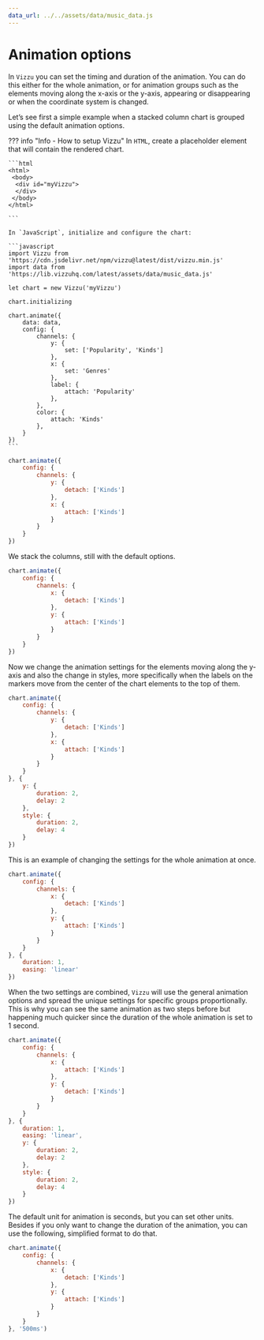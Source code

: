```yaml
---
data_url: ../../assets/data/music_data.js
---
```


# Animation options

In `Vizzu` you can set the timing and duration of the animation. You can do this
either for the whole animation, or for animation groups such as the elements
moving along the x-axis or the y-axis, appearing or disappearing or when the
coordinate system is changed.

Let’s see first a simple example when a stacked column chart is grouped using
the default animation options.

<div id="tutorial_01"></div>

??? info "Info - How to setup Vizzu"
    In `HTML`, create a placeholder element that will contain the rendered
    chart.

    ```html
    <html>
     <body>
      <div id="myVizzu">
      </div>
     </body>
    </html>

    ```

    In `JavaScript`, initialize and configure the chart:

    ```javascript
    import Vizzu from 'https://cdn.jsdelivr.net/npm/vizzu@latest/dist/vizzu.min.js'
    import data from 'https://lib.vizzuhq.com/latest/assets/data/music_data.js'

    let chart = new Vizzu('myVizzu')

    chart.initializing

    chart.animate({
        data: data,
        config: {
            channels: {
                y: {
                    set: ['Popularity', 'Kinds']
                },
                x: {
                    set: 'Genres'
                },
                label: {
                    attach: 'Popularity'
                },
            },
            color: {
                attach: 'Kinds'
            },
        }
    })
    ```

```javascript
chart.animate({
    config: {
        channels: {
            y: {
                detach: ['Kinds']
            },
            x: {
                attach: ['Kinds']
            }
        }
    }
})
```

We stack the columns, still with the default options.

<div id="tutorial_02"></div>

```javascript
chart.animate({
    config: {
        channels: {
            x: {
                detach: ['Kinds']
            },
            y: {
                attach: ['Kinds']
            }
        }
    }
})
```

Now we change the animation settings for the elements moving along the y-axis
and also the change in styles, more specifically when the labels on the markers
move from the center of the chart elements to the top of them.

<div id="tutorial_03"></div>

```javascript
chart.animate({
    config: {
        channels: {
            y: {
                detach: ['Kinds']
            },
            x: {
                attach: ['Kinds']
            }
        }
    }
}, {
    y: {
        duration: 2,
        delay: 2
    },
    style: {
        duration: 2,
        delay: 4
    }
})
```

This is an example of changing the settings for the whole animation at once.

<div id="tutorial_04"></div>

```javascript
chart.animate({
    config: {
        channels: {
            x: {
                detach: ['Kinds']
            },
            y: {
                attach: ['Kinds']
            }
        }
    }
}, {
    duration: 1,
    easing: 'linear'
})
```

When the two settings are combined, `Vizzu` will use the general animation
options and spread the unique settings for specific groups proportionally. This
is why you can see the same animation as two steps before but happening much
quicker since the duration of the whole animation is set to 1 second.

<div id="tutorial_05"></div>

```javascript
chart.animate({
    config: {
        channels: {
            x: {
                attach: ['Kinds']
            },
            y: {
                detach: ['Kinds']
            }
        }
    }
}, {
    duration: 1,
    easing: 'linear',
    y: {
        duration: 2,
        delay: 2
    },
    style: {
        duration: 2,
        delay: 4
    }
})
```

The default unit for animation is seconds, but you can set other units. Besides
if you only want to change the duration of the animation, you can use the
following, simplified format to do that.

<div id="tutorial_06"></div>

```javascript
chart.animate({
    config: {
        channels: {
            x: {
                detach: ['Kinds']
            },
            y: {
                attach: ['Kinds']
            }
        }
    }
}, '500ms')
```

<script src="../animation_options.js"></script>
